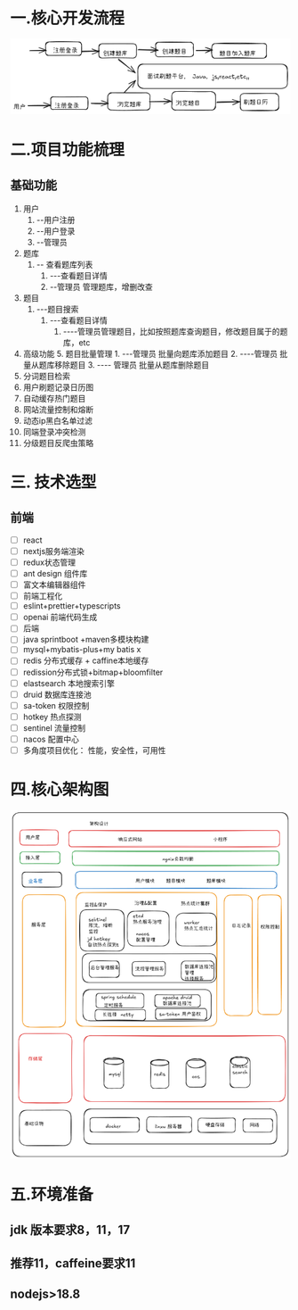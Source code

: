 ﻿# 一.核心开发流程
![核心开发流程](images/core_dev_process_20251016195150.png)


# 二.项目功能梳理

## 基础功能

1. 用户
    1. --用户注册
    2. --用户登录
    3. --管理员
2. 题库
    1. -- 查看题库列表
        1. ---查看题目详情
        2. --管理员  管理题库，增删改查
3. 题目
    1. ---题目搜索
        1. ---查看题目详情
            1. ----管理员管理题目，比如按照题库查询题目，修改题目属于的题库，etc
4. 高级功能
    5. 题目批量管理
        1. ---管理员  批量向题库添加题目
        2. ----管理员 批量从题库移除题目
        3. ---- 管理员 批量从题库删除题目
6. 分词题目检索
7. 用户刷题记录日历图
8. 自动缓存热门题目
9. 网站流量控制和熔断
10. 动态ip黑白名单过滤
11. 同端登录冲突检测
12. 分级题目反爬虫策略

# 三.  技术选型

## 前端
- [ ] react
- [ ] nextjs服务端渲染
- [ ] redux状态管理
- [ ] ant design 组件库
- [ ] 富文本编辑器组件
- [ ] 前端工程化
- [ ] eslint+prettier+typescripts
- [ ] openai 前端代码生成
- [ ] 后端
- [ ] java sprintboot +maven多模块构建
- [ ] mysql+mybatis-plus+my batis x
- [ ] redis 分布式缓存 + caffine本地缓存
- [ ] redission分布式锁+bitmap+bloomfilter
- [ ] elastsearch 本地搜索引擎
- [ ] druid 数据库连接池
- [ ] sa-token 权限控制
- [ ] hotkey 热点探测
- [ ] sentinel 流量控制
- [ ] nacos 配置中心
- [ ] 多角度项目优化： 性能，安全性，可用性
# 四.核心架构图
![核心架构图](images/core_architecture_20251016203000.png)

# 五.环境准备
## jdk 版本要求8，11，17
## 推荐11，caffeine要求11
## nodejs>18.8

